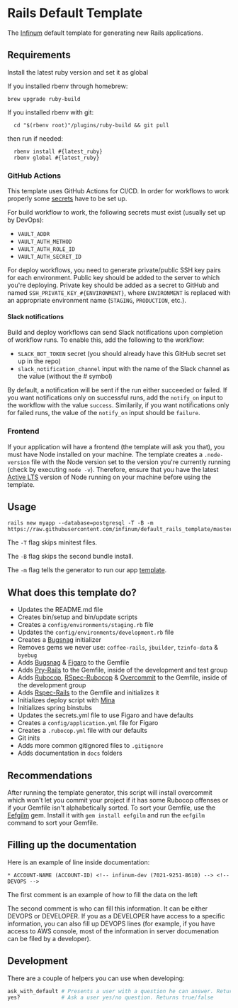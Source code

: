 # Rails Default Template

The [Infinum](infinum.com) default template for generating new Rails applications.

## Requirements

Install the latest ruby version and set it as global

If you installed rbenv through homebrew:
```shell
brew upgrade ruby-build
```

If you installed rbenv with git:
```shell
  cd "$(rbenv root)"/plugins/ruby-build && git pull
```

then run if needed:

```shell
  rbenv install #{latest_ruby}
  rbenv global #{latest_ruby}
```

### GitHub Actions

This template uses GitHub Actions for CI/CD. In order for workflows to work properly some [secrets](https://docs.github.com/en/actions/security-guides/encrypted-secrets) have to be set up.

For build workflow to work, the following secrets must exist (usually set up by DevOps):
- `VAULT_ADDR`
- `VAULT_AUTH_METHOD`
- `VAULT_AUTH_ROLE_ID`
- `VAULT_AUTH_SECRET_ID`

For deploy workflows, you need to generate private/public SSH key pairs for each environment. Public key should be added to the server to which you're deploying. Private key should be added as a secret to GitHub and named `SSH_PRIVATE_KEY_#{ENVIRONMENT}`, where `ENVIRONMENT` is replaced with an appropriate environment name (`STAGING`, `PRODUCTION`, etc.).

#### Slack notifications

Build and deploy workflows can send Slack notifications upon completion of workflow runs. To enable this, add the following to the workflow:
- `SLACK_BOT_TOKEN` secret (you should already have this GitHub secret set up in the repo)
- `slack_notification_channel` input with the name of the Slack channel as the value (without the # symbol)

By default, a notification will be sent if the run either succeeded or failed. If you want notifications only on successful runs, add the `notify_on` input to the workflow with the value `success`. Similarily, if you want notifications only for failed runs, the value of the `notify_on` input should be `failure`. 

### Frontend

If your application will have a frontend (the template will ask you that), you must have Node installed on your machine. The template creates a `.node-version` file with the Node version set to the version you're currently running (check by executing `node -v`). Therefore, ensure that you have the latest [Active LTS](https://nodejs.org/en/about/releases/) version of Node running on your machine before using the template.

## Usage

```shell
rails new myapp --database=postgresql -T -B -m https://raw.githubusercontent.com/infinum/default_rails_template/master/template.rb
```
The `-T` flag skips minitest files.

The `-B` flag skips the second bundle install.

The `-m` flag tells the generator to run our app [template](https://github.com/infinum/default_rails_template/blob/master/template.rb).

## What does this template do?

- Updates the README.md file
- Creates bin/setup and bin/update scripts
- Creates a `config/environments/staging.rb` file
- Updates the `config/environments/development.rb` file
- Creates a [Bugsnag](https://bugsnag.com) initializer
- Removes gems we never use: `coffee-rails`, `jbuilder`, `tzinfo-data` & `byebug`
- Adds [Bugsnag](https://github.com/bugsnag/bugsnag-ruby) & [Figaro](https://github.com/laserlemon/figaro) to the Gemfile
- Adds [Pry-Rails](https://github.com/rweng/pry-rails) to the Gemfile, inside of the development and test group
- Adds [Rubocop](https://github.com/bbatsov/rubocop), [RSpec-Rubocop](https://github.com/backus/rubocop-rspec) & [Overcommit](https://github.com/brigade/overcommit) to the Gemfile, inside of the development group
- Adds [Rspec-Rails](https://github.com/rspec/rspec-rails) to the Gemfile and initializes it
- Initializes deploy script with [Mina](https://github.com/mina-deploy/mina)
- Initializes spring binstubs
- Updates the secrets.yml file to use Figaro and have defaults
- Creates a `config/application.yml` file for Figaro
- Creates a `.rubocop.yml` file with our defaults
- Git inits
- Adds more common gitignored files to `.gitignore`
- Adds documentation in `docs` folders

## Recommendations

After running the template generator, this script will install overcommit which won't let you commit your project if it has some Rubocop offenses or if your Gemfile isn't alphabetically sorted. To sort your Gemfile, use the [Eefgilm](https://github.com/enilsen16/Eefgilm) gem. Install it with `gem install eefgilm` and run the `eefgilm` command to sort your Gemfile.

## Filling up the documentation

Here is an example of line inside documentation:
```
* ACCOUNT-NAME (ACCOUNT-ID) <!-- infinum-dev (7021-9251-8610) --> <!-- DEVOPS -->
```
The first comment is an example of how to fill the data on the left

The second comment is who can fill this information. It can be either DEVOPS or DEVELOPER. If you as a DEVELOPER have access to a specific information, you can also fill up DEVOPS lines (for example, if you have access to AWS console, most of the information in server documenation can be filed by a developer).

## Development

There are a couple of helpers you can use when developing:

``` ruby
ask_with_default # Presents a user with a question he can answer. Returns default if user does not enter anything
yes?             # Ask a user yes/no question. Returns true/false
```
